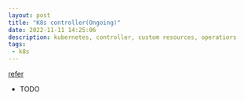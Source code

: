 ```yaml
---
layout: post
title: "K8s controller(Ongoing)"
date: 2022-11-11 14:25:06
description: kubernetes, controller, custom resources, operatiors
tags:
 - k8s
---
```

[refer](https://medium.com/@marom.itamar/kubernetes-controllers-custom-resources-and-operators-explained-8e92f46829f6)

- TODO
